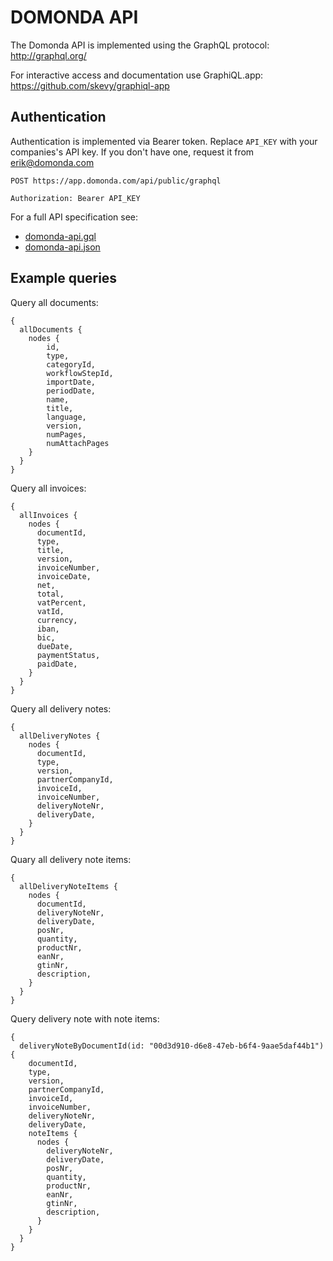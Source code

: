 # DOMONDA API

The Domonda API is implemented using the GraphQL protocol: http://graphql.org/

For interactive access and documentation use GraphiQL.app: https://github.com/skevy/graphiql-app

## Authentication

Authentication is implemented via Bearer token. Replace `API_KEY` with your companies's API key. If you don't have one, request it from erik@domonda.com

```http
POST https://app.domonda.com/api/public/graphql

Authorization: Bearer API_KEY
```

For a full API specification see:

* [domonda-api.gql](domonda-api.gql)
* [domonda-api.json](domonda-api.json)

## Example queries

Query all documents:

```gql
{
  allDocuments {
    nodes {
        id,
        type,
        categoryId,
        workflowStepId,
        importDate,
        periodDate,
        name,
        title,
        language,
        version,
        numPages,
        numAttachPages
    }
  }
}
```

Query all invoices:

```gql
{
  allInvoices {
    nodes {
      documentId,
      type,
      title,
      version,
      invoiceNumber,
      invoiceDate,
      net,
      total,
      vatPercent,
      vatId,
      currency,
      iban,
      bic,
      dueDate,
      paymentStatus,
      paidDate,
    }
  }
}
```

Query all delivery notes:

```gql
{
  allDeliveryNotes {
    nodes {
      documentId,
      type,
      version,
      partnerCompanyId,
      invoiceId,
      invoiceNumber,
      deliveryNoteNr,
      deliveryDate,
    }
  }
}
```

Quary all delivery note items:

```gql
{
  allDeliveryNoteItems {
    nodes {
      documentId,
      deliveryNoteNr,
      deliveryDate,
      posNr,
      quantity,
      productNr,
      eanNr,
      gtinNr,
      description,
    }
  }
}
```

Query delivery note with note items:

```gql
{
  deliveryNoteByDocumentId(id: "00d3d910-d6e8-47eb-b6f4-9aae5daf44b1") {
    documentId,
    type,
    version,
    partnerCompanyId,
    invoiceId,
    invoiceNumber,
    deliveryNoteNr,
    deliveryDate,
    noteItems {
      nodes {
        deliveryNoteNr,
        deliveryDate,
        posNr,
        quantity,
        productNr,
        eanNr,
        gtinNr,
        description,
      }
    }
  }
}
```